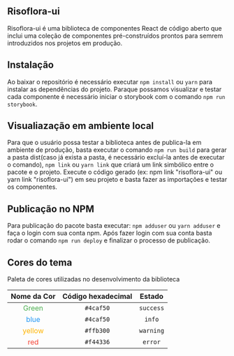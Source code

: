 ## Risoflora-ui

Risoflora-ui é uma biblioteca de componentes React de código aberto que inclui uma coleção de componentes pré-construídos prontos para semrem introduzidos nos projetos em produção.

## Instalação

Ao baixar o repositório é necessário executar `npm install` ou `yarn` para instalar as dependências do projeto.
Paraque possamos visualizar e testar cada componente é necessário iniciar o storybook com o comando `npm run storybook`.

## Visualiazação em ambiente local
Para que o usuário possa testar a biblioteca antes de publica-la em ambiente de produção, basta executar o comando `npm run build` para gerar a pasta dist(caso já exista a pasta, é necessário excluí-la antes de executar o comando), `npm link` ou `yarn link` que criará um link simbólico entre o pacote e o projeto. Execute o código gerado (ex: npm link "risoflora-ui" ou yarn link "risoflora-ui") em seu projeto e basta fazer as importações e testar os componentes.

## Publicação no NPM
Para publicação do pacote basta executar:
`npm adduser` ou `yarn adduser` e faça o login com sua conta npm.
Após fazer login com sua conta basta rodar o comando `npm run deploy` e finalizar o processo de publicação.

## Cores do tema

Paleta de cores utilizadas no desenvolvimento da biblioteca

|Nome da Cor|Código hexadecimal|Estado|
|:-------:|:----:|:----:|
|<font color="#4caf50">Green</font>|`#4caf50`|`success`|
|<font color="#2196f3">blue</font>|`#4caf50`|`info`|
|<font color="#ffb300">yellow</font>|`#ffb300`|`warning`|
|<font color="#f44336">red</font>|`#f44336`|`error`|